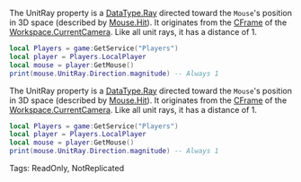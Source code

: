 The UnitRay property is a [DataType.Ray](https://developer.roblox.com/search#stq=Ray) directed toward the `Mouse`'s position in 3D space (described by [Mouse.Hit](https://developer.roblox.com/api-reference/property/Mouse/Hit)). It originates from the [CFrame](https://developer.roblox.com/api-reference/property/Camera/CFrame) of the [Workspace.CurrentCamera](https://developer.roblox.com/api-reference/property/Workspace/CurrentCamera). Like all unit rays, it has a distance of 1.

```lua
local Players = game:GetService("Players")
local player = Players.LocalPlayer
local mouse = player:GetMouse()
print(mouse.UnitRay.Direction.magnitude) -- Always 1
```

	
The UnitRay property is a [DataType.Ray](https://developer.roblox.com/search#stq=Ray) directed toward the `Mouse`'s position in 3D space (described by [Mouse.Hit](https://developer.roblox.com/api-reference/property/Mouse/Hit)). It originates from the [CFrame](https://developer.roblox.com/api-reference/property/Camera/CFrame) of the [Workspace.CurrentCamera](https://developer.roblox.com/api-reference/property/Workspace/CurrentCamera). Like all unit rays, it has a distance of 1.

```lua
local Players = game:GetService("Players")
local player = Players.LocalPlayer
local mouse = player:GetMouse()
print(mouse.UnitRay.Direction.magnitude) -- Always 1
```


Tags: ReadOnly, NotReplicated